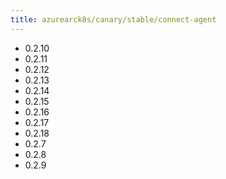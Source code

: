 ```yaml
---
title: azurearck8s/canary/stable/connect-agent
---
```

- 0.2.10
- 0.2.11
- 0.2.12
- 0.2.13
- 0.2.14
- 0.2.15
- 0.2.16
- 0.2.17
- 0.2.18
- 0.2.7
- 0.2.8
- 0.2.9
